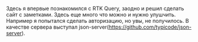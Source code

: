 Здесь я впервые познакомился с RTK Query, заодно и решил сделать сайт с заметками. Здесь еще много что можно и нужно улушчить. Например я попытался сделать авторизацию, но увы, не получилось.
В качестве сервера выступал json-server(https://github.com/typicode/json-server).
